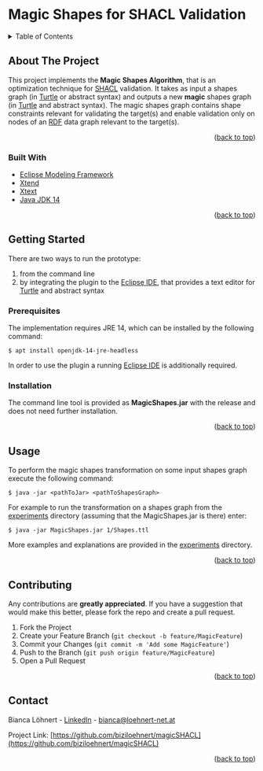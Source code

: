 <div id="top"></div>

# Magic Shapes for SHACL Validation

<!-- TABLE OF CONTENTS -->
<details>
  <summary>Table of Contents</summary>
  <ol>
    <li>
      <a href="#about-the-project">About The Project</a>
      <ul>
        <li><a href="#built-with">Built With</a></li>
      </ul>
    </li>
    <li>
      <a href="#getting-started">Getting Started</a>
      <ul>
        <li><a href="#prerequisites">Prerequisites</a></li>
        <li><a href="#installation">Installation</a></li>
      </ul>
    </li>
    <li><a href="#usage">Usage</a></li>
    <li><a href="#contributing">Contributing</a></li>
    <li><a href="#contact">Contact</a></li>
  </ol>
</details>

<!-- ABOUT THE PROJECT -->
## About The Project
This project implements the **Magic Shapes Algorithm**, that is an optimization technique for [SHACL](https://www.w3.org/TR/shacl/) validation. It takes as input a shapes graph (in [Turtle](https://www.w3.org/TR/turtle/) or abstract syntax) and outputs a new **magic** shapes graph (in [Turtle](https://www.w3.org/TR/turtle/) and abstract syntax). The magic shapes graph contains shape constraints relevant for validating the target(s) and enable validation only on nodes of an [RDF](https://www.w3.org/TR/rdf11-concepts/) data graph relevant to the target(s).  

<p align="right">(<a href="#top">back to top</a>)</p>

### Built With

* [Eclipse Modeling Framework](https://www.eclipse.org/modeling/emf/)
* [Xtend](https://www.eclipse.org/xtend/index.html)
* [Xtext](https://www.eclipse.org/Xtext/)
* [Java JDK 14](https://www.oracle.com/java/technologies/javase/jdk14-archive-downloads.html)

<p align="right">(<a href="#top">back to top</a>)</p>

<!-- GETTING STARTED -->
## Getting Started
There are two ways to run the prototype: 
1) from the command line 
2) by integrating the plugin to the [Eclipse IDE](https://www.eclipse.org/downloads/), that provides a text editor for [Turtle](https://www.w3.org/TR/turtle/) and abstract syntax

### Prerequisites
The implementation requires JRE 14, which can be installed by the following command:
```
$ apt install openjdk-14-jre-headless
```
In order to use the plugin a running [Eclipse IDE](https://www.eclipse.org/downloads/) is additionally required. 

### Installation
The command line tool is provided as **MagicShapes.jar** with the release and does not need further installation. 

<p align="right">(<a href="#top">back to top</a>)</p>

<!-- USAGE EXAMPLES -->
## Usage
To perform the magic shapes transformation on some input shapes graph execute the following command: 
```
$ java -jar <pathToJar> <pathToShapesGraph>
```
For example to run the transformation on a shapes graph from the [experiments](https://github.com/biziloehnert/magicSHACL/tree/master/experiments) directory (assuming that the MagicShapes.jar is there) enter: 
```
$ java -jar MagicShapes.jar 1/Shapes.ttl
```
More examples and explanations are provided in the [experiments](https://github.com/biziloehnert/magicSHACL/tree/master/experiments) directory. 

<p align="right">(<a href="#top">back to top</a>)</p>

<!-- CONTRIBUTING -->
## Contributing
Any contributions are **greatly appreciated**. If you have a suggestion that would make this better, please fork the repo and create a pull request.

1. Fork the Project
2. Create your Feature Branch (`git checkout -b feature/MagicFeature`)
3. Commit your Changes (`git commit -m 'Add some MagicFeature'`)
4. Push to the Branch (`git push origin feature/MagicFeature`)
5. Open a Pull Request

<p align="right">(<a href="#top">back to top</a>)</p>

<!-- CONTACT -->
## Contact

Bianca Löhnert - [LinkedIn][linkedin-url] - bianca@loehnert-net.at

Project Link: [https://github.com/biziloehnert/magicSHACL](https://github.com/biziloehnert/magicSHACL)

<p align="right">(<a href="#top">back to top</a>)</p>

<!-- MARKDOWN LINKS & IMAGES -->
<!-- https://www.markdownguide.org/basic-syntax/#reference-style-links -->
[contributors-shield]: https://img.shields.io/github/contributors/github_username/repo_name.svg?style=for-the-badge
[contributors-url]: https://github.com/github_username/repo_name/graphs/contributors
[forks-shield]: https://img.shields.io/github/forks/github_username/repo_name.svg?style=for-the-badge
[forks-url]: https://github.com/github_username/repo_name/network/members
[stars-shield]: https://img.shields.io/github/stars/github_username/repo_name.svg?style=for-the-badge
[stars-url]: https://github.com/github_username/repo_name/stargazers
[issues-shield]: https://img.shields.io/github/issues/github_username/repo_name.svg?style=for-the-badge
[issues-url]: https://github.com/github_username/repo_name/issues
[license-shield]: https://img.shields.io/github/license/github_username/repo_name.svg?style=for-the-badge
[license-url]: https://github.com/github_username/repo_name/blob/master/LICENSE.txt
[linkedin-shield]: https://img.shields.io/badge/-LinkedIn-black.svg?style=for-the-badge&logo=linkedin&colorB=555
[linkedin-url]: www.linkedin.com/in/bianca-loehnert
[product-screenshot]: images/screenshot.png
